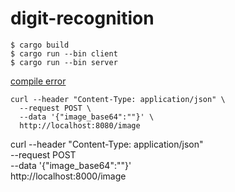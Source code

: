 # digit-recognition

```
$ cargo build
$ cargo run --bin client
$ cargo run --bin server
```

[compile error](https://github.com/SergioBenitez/Rocket/issues/660)

```
curl --header "Content-Type: application/json" \
  --request POST \
  --data '{"image_base64":""}' \
  http://localhost:8080/image
```


curl --header "Content-Type: application/json" \
  --request POST \
  --data '{"image_base64":""}' \
  http://localhost:8000/image
